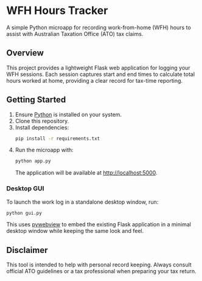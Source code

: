 # WFH Hours Tracker

A simple Python microapp for recording work-from-home (WFH) hours to assist with Australian Taxation Office (ATO) tax claims.

## Overview

This project provides a lightweight Flask web application for logging your WFH sessions. Each session captures start and end times to calculate total hours worked at home, providing a clear record for tax-time reporting.

## Getting Started

1. Ensure [Python](https://www.python.org/) is installed on your system.
2. Clone this repository.
3. Install dependencies:
   ```bash
   pip install -r requirements.txt
   ```
4. Run the microapp with:
   ```bash
   python app.py
   ```
   The application will be available at [http://localhost:5000](http://localhost:5000).

### Desktop GUI

To launch the work log in a standalone desktop window, run:

```bash
python gui.py
```

This uses [pywebview](https://pywebview.flowrl.com/) to embed the existing Flask
application in a minimal desktop window while keeping the same look and feel.

## Disclaimer

This tool is intended to help with personal record keeping. Always consult official ATO guidelines or a tax professional when preparing your tax return.
